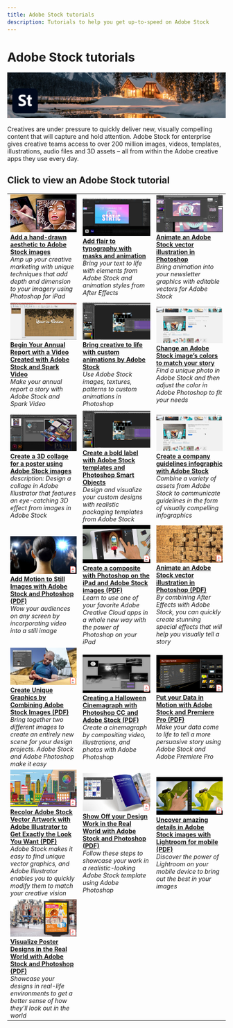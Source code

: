 ```yaml
---
title: Adobe Stock tutorials
description: Tutorials to help you get up-to-speed on Adobe Stock
---
```


# Adobe Stock tutorials

![Creative Cloud Hero Image](../assets/Stock.jpg)

Creatives are under pressure to quickly deliver new, visually compelling content that will capture and hold attention. Adobe Stock for enterprise gives creative teams access to over 200 million images, videos, templates, illustrations, audio files and 3D assets – all from within the Adobe creative apps they use every day.

## Click to view an Adobe Stock tutorial

<table>
<tr>
 <td>
   <a href="handdrawn.md">
      <img alt="Add a hand-drawn aesthetic to Adobe Stock images" src="assets/handdrawn.jpg" />
   </a>
    <div>
   <a href="handdrawn.md"><strong>Add a hand-drawn aesthetic to Adobe Stock images</strong></a>
    </div>
    <em>Amp up your creative marketing with unique techniques that add depth and dimension to your imagery using Photoshop for iPad</em>
    <br>
  </td>
  <td>
   <a href="flairtypography.md">
      <img alt="Add flair to typography with masks and animation" src="assets/flairtypography.jpg" />
   </a>
    <div>
   <a href="flairtypography.md"><strong>Add flair to typography with masks and animation</strong></a>
    </div>
    <em>Bring your text to life with elements from Adobe Stock and animation styles from After Effects</em>
    <br>
  </td>
  <td>
   <a href="animatevector.md">
      <img alt="Animate an Adobe Stock vector illustration in Photoshop" src="assets/animatevector.jpg" />
   </a>
    <div>
   <a href="animatevector.md"><strong>Animate an Adobe Stock vector illustration in Photoshop</strong></a>
    </div>
    <em>Bring animation into your newsletter graphics with editable vectors for Adobe Stock</em>
    <br>
  </td>
</tr>
<tr>
 <td>
   <a href="annualreport.md">
      <img alt="Begin Your Annual Report with a Video Created with Adobe Stock and Spark Video" src="assets/annualreport.jpg" />
   </a>
    <div>
   <a href="annualreport.md"><strong>Begin Your Annual Report with a Video Created with Adobe Stock and Spark Video</strong></a>
    </div>
    <em>Make your annual report a story with Adobe Stock and Spark Video</em>
    <br>
  </td>
  <td>
   <a href="customanimations.md">
      <img alt="Bring creative to life with custom animations by Adobe Stock" src="assets/customanimations.jpg" />
   </a>
    <div>
   <a href="customanimations.md"><strong>Bring creative to life with custom animations by Adobe Stock</strong></a>
    </div>
    <em>Use Adobe Stock images, textures, patterns to custom animations in Photoshop</em>
    <br>
  </td>
  <td>
   <a href="changecolors.md">
      <img alt="Change an Adobe Stock image’s colors to match your story" src="assets/changecolors.jpg" />
   </a>
    <div>
   <a href="changecolors.md"><strong>Change an Adobe Stock image’s colors to match your story</strong></a>
    </div>
    <em>Find a unique photo in Adobe Stock and then adjust the color in Adobe Photoshop to fit your needs</em>
    <br>
  </td>
</tr>
<tr>
 <td>
   <a href="collage.md">
      <img alt="Create a 3D collage for a poster using Adobe Stock images" src="assets/collage.jpg" />
   </a>
    <div>
   <a href="collage.md"><strong>Create a 3D collage for a poster using Adobe Stock images</strong></a>
    </div>
    <em>description: Design a collage in Adobe Illustrator that features an eye-catching 3D effect from images in Adobe Stock</em>
    <br>
  </td>
  <td>
   <a href="boldlabel.md">
      <img alt="Create a bold label with Adobe Stock templates and Photoshop Smart Objects" src="assets/customanimations.jpg" />
   </a>
    <div>
   <a href="boldlabel.md"><strong>Create a bold label with Adobe Stock templates and Photoshop Smart Objects</strong></a>
    </div>
    <em>Design and visualize your custom designs with realistic packaging templates from Adobe Stock</em>
    <br>
  </td>
  <td>
   <a href="infographic.md">
      <img alt="Create a company guidelines infographic with Adobe Stock" src="assets/changecolors.jpg" />
   </a>
    <div>
   <a href="infographic.md"><strong>Create a company guidelines infographic with Adobe Stock</strong></a>
    </div>
    <em>Combine a variety of assets from Adobe Stock to communicate guidelines in the form of visually compelling infographics</em>
    <br>
  </td>
</tr>
<tr>
 <td>
   <a href="assets/AddMotiontoStillImageswithAdobeStockandPhotoshop.pdf">
      <img alt="Add Motion to Still Images with Adobe Stock and Photoshop" src="assets/AddMotiontoStillImageswithAdobeStockandPhotoshop.jpg" />
   </a>
    <div>
   <a href="assets/AddMotiontoStillImageswithAdobeStockandPhotoshop.pdf"><strong>Add Motion to Still Images with Adobe Stock and Photoshop (PDF)</strong></a>
    </div>
    <em>Wow your audiences on any screen by incorporating video into a still image</em>
    <br>
  </td>
  <td>
   <a href="assets/CreateacompositewithPhotoshopontheiPadandAdobeStockimages.pdf">
      <img alt="Create a composite with Photoshop on the iPad and Adobe Stock images" src="assets/CreateacompositewithPhotoshopontheiPadandAdobeStockimages.jpg" />
   </a>
    <div>
   <a href="assets/CreateacompositewithPhotoshopontheiPadandAdobeStockimages.pdf"><strong>Create a composite with Photoshop on the iPad and Adobe Stock images (PDF)</strong></a>
    </div>
    <em>Learn to use one of your favorite Adobe Creative Cloud apps in a whole new way with the power of Photoshop on your iPad</em>
    <br>
  </td>
  <td>
   <a href="assets/CreateaUniqueEditorialGraphicwithAfterEffectsandAdobeStock.pdf">
      <img alt="Animate an Adobe Stock vector illustration in Photoshop" src="assets/CreateaUniqueEditorialGraphicwithAfterEffectsandAdobeStock.jpg" />
   </a>
    <div>
   <a href="assets/CreateaUniqueEditorialGraphicwithAfterEffectsandAdobeStock.pdf"><strong>Animate an Adobe Stock vector illustration in Photoshop (PDF)</strong></a>
    </div>
    <em>By combining After Effects with Adobe Stock, you can quickly create stunning special effects that will help you visually tell a story</em>
    <br>
  </td>
</tr>
<tr>
 <td>
   <a href="assets/CreateUniqueGraphicsbyCombiningAdobeStockImages.pdf">
      <img alt="Create Unique Graphics by Combining Adobe Stock Images" src="assets/CreateUniqueGraphicsbyCombiningAdobeStockImages.jpg" />
   </a>
    <div>
   <a href="assets/CreateUniqueGraphicsbyCombiningAdobeStockImages.pdf"><strong>Create Unique Graphics by Combining Adobe Stock Images (PDF)</strong></a>
    </div>
    <em>Bring together two different images to create an entirely new scene for your design projects. Adobe Stock and Adobe Photoshop make it easy</em>
    <br>
  </td>
  <td>
   <a href="assets/CreatingaHalloweenCinemagraphwithPhotoshopCCandAdobeStock.pdf">
      <img alt="Creating a Halloween Cinemagraph with Photoshop CC and Adobe Stock" src="assets/CreatingaHalloweenCinemagraphwithPhotoshopCCandAdobeStock.jpg" />
   </a>
    <div>
   <a href="assets/CreatingaHalloweenCinemagraphwithPhotoshopCCandAdobeStock.pdf"><strong>Creating a Halloween Cinemagraph with Photoshop CC and Adobe Stock (PDF)</strong></a>
    </div>
    <em>Create a cinemagraph by compositing video, illustrations, and photos with Adobe Photoshop</em>
    <br>
  </td>
  <td>
   <a href="assets/PutyourDatainMotionwithAdobeStockandPremierePro.pdf">
      <img alt="Put your Data in Motion with Adobe Stock and Premiere Pro" src="assets/PutyourDatainMotionwithAdobeStockandPremierePro.jpg" />
   </a>
    <div>
   <a href="assets/PutyourDatainMotionwithAdobeStockandPremierePro.pdf"><strong>Put your Data in Motion with Adobe Stock and Premiere Pro (PDF)</strong></a>
    </div>
    <em>Make your data come to life to tell a more persuasive story using Adobe Stock and Adobe Premiere Pro</em>
    <br>
  </td>
</tr>
<tr>
 <td>
   <a href="assets/RecolorAdobeStockVectorArtworkwithAdobeIllustratortoGetExactlytheLookYouWant.pdf">
      <img alt="Recolor Adobe Stock Vector Artwork with Adobe Illustrator to Get Exactly the Look You Want" src="assets/RecolorAdobeStockVectorArtworkwithAdobeIllustratortoGetExactlytheLookYouWant.jpg" />
   </a>
    <div>
   <a href="assets/RecolorAdobeStockVectorArtworkwithAdobeIllustratortoGetExactlytheLookYouWant.pdf"><strong>Recolor Adobe Stock Vector Artwork with Adobe Illustrator to Get Exactly the Look You Want (PDF)</strong></a>
    </div>
    <em>Adobe Stock makes it easy to find unique vector graphics, and Adobe Illustrator enables you to quickly modify them to match your creative vision</em>
    <br>
  </td>
  <td>
   <a href="assets/ShowOffyourDesignWorkintheRealWorldwithAdobeStockandPhotoshop.pdf">
      <img alt="Show Off your Design Work in the Real World with Adobe Stock and Photoshop" src="assets/ShowOffyourDesignWorkintheRealWorldwithAdobeStockandPhotoshop.jpg" />
   </a>
    <div>
   <a href="assets/ShowOffyourDesignWorkintheRealWorldwithAdobeStockandPhotoshop.pdf"><strong>Show Off your Design Work in the Real World with Adobe Stock and Photoshop (PDF)</strong></a>
    </div>
    <em>Follow these steps to showcase your work in a realistic-looking Adobe Stock template using Adobe Photoshop</em>
    <br>
  </td>
  <td>
   <a href="assets/UncoveramazingdetailsinAdobeStockimageswithLightroomformobile.pdf">
      <img alt="Uncover amazing details in Adobe Stock images with Lightroom for mobile" src="assets/UncoveramazingdetailsinAdobeStockimageswithLightroomformobile.jpg" />
   </a>
    <div>
   <a href="assets/UncoveramazingdetailsinAdobeStockimageswithLightroomformobile.pdf"><strong>Uncover amazing details in Adobe Stock images with Lightroom for mobile (PDF)</strong></a>
    </div>
    <em>Discover the power of Lightroom on your mobile device to bring out the best in your images</em>
    <br>
  </td>
</tr>
<tr>
   <td>
   <a href="assets/VisualizePosterDesignsintheRealWorldwithAdobeStockandPhotoshop.pdf">
      <img alt="Visualize Poster Designs in the Real World with Adobe Stock and Photoshop" src="assets/VisualizePosterDesignsintheRealWorldwithAdobeStockandPhotoshop.jpg" />
   </a>
    <div>
   <a href="assets/VisualizePosterDesignsintheRealWorldwithAdobeStockandPhotoshop.pdf"><strong>Visualize Poster Designs in the Real World with Adobe Stock and Photoshop (PDF)</strong></a>
    </div>
    <em>Showcase your designs in real-life environments to get a better sense of how they’ll look out in the world</em>
    <br>
  </td>
</tr>
</table>